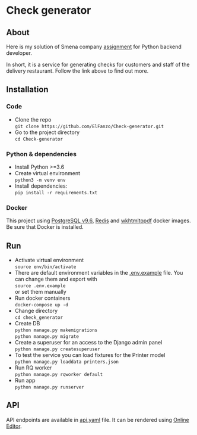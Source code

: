 # Check generator

## About

Here is my solution of Smena company [assignment](https://github.com/smenateam/assignments/tree/master/backend) for Python backend developer.

In short, it is a service for generating checks for customers and staff of the delivery restaurant. Follow the link above to find out more.

## Installation

### Code

- Clone the repo <br>
  `git clone https://github.com/ElFanzo/Check-generator.git`
- Go to the project directory <br>
  `cd Check-generator`

### Python & dependencies

- Install Python >=3.6
- Create virtual environment <br>
  `python3 -m venv env`
- Install dependencies: <br>
  `pip install -r requirements.txt`

### Docker

This project using [PostgreSQL v9.6](https://hub.docker.com/_/postgres/), [Redis](https://hub.docker.com/_/redis/) and [wkhtmltopdf](https://hub.docker.com/r/openlabs/docker-wkhtmltopdf-aas/) docker images. Be sure that Docker is installed.

## Run

- Activate virtual environment <br>
  `source env/bin/activate`
- There are default environment variables in the [.env.example](.env.example) file. You can change them and export with <br>
  `source .env.example` <br>
 or set them manually
- Run docker containers <br>
  `docker-compose up -d`
- Change directory <br>
  `cd check_generator`
- Create DB <br>
  `python manage.py makemigrations` <br>
  `python manage.py migrate`
- Create a superuser for an access to the Django admin panel <br>
  `python manage.py createsuperuser`
- To test the service you can load fixtures for the Printer model <br>
  `python manage.py loaddata printers.json`
- Run RQ worker <br>
  `python manage.py rqworker default`
- Run app <br>
  `python manage.py runserver`

## API

API endpoints are available in [api.yaml](api.yaml) file. It can be rendered using [Online Editor](https://editor.swagger.io/).
